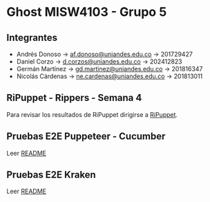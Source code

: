 # Ghost MISW4103 - Grupo 5
## Integrantes
- Andrés Donoso -> af.donoso@uniandes.edu.co -> 201729427
- Daniel Corzo -> d.corzos@uniandes.edu.co -> 202412823
- Germán Martínez -> gd.martinez@uniandes.edu.co -> 201816347
- Nicolás Cárdenas -> ne.cardenas@uniandes.edu.co -> 201813011

## RiPuppet - Rippers - Semana 4
Para revisar los resultados de RiPuppet dirigirse a [RiPuppet](https://github.com/DavidMS73/ghost-consolidated-MISW4103/tree/main/RiPuppet).

## Pruebas E2E Puppeteer - Cucumber
Leer [README](https://github.com/DavidMS73/ghost-consolidated-MISW4103/tree/main/Pruebas%20E2E/Puppeteer-Cucumber)

## Pruebas E2E Kraken
Leer [README](https://github.com/DavidMS73/ghost-consolidated-MISW4103/tree/main/Pruebas%20E2E/Kraken) 
